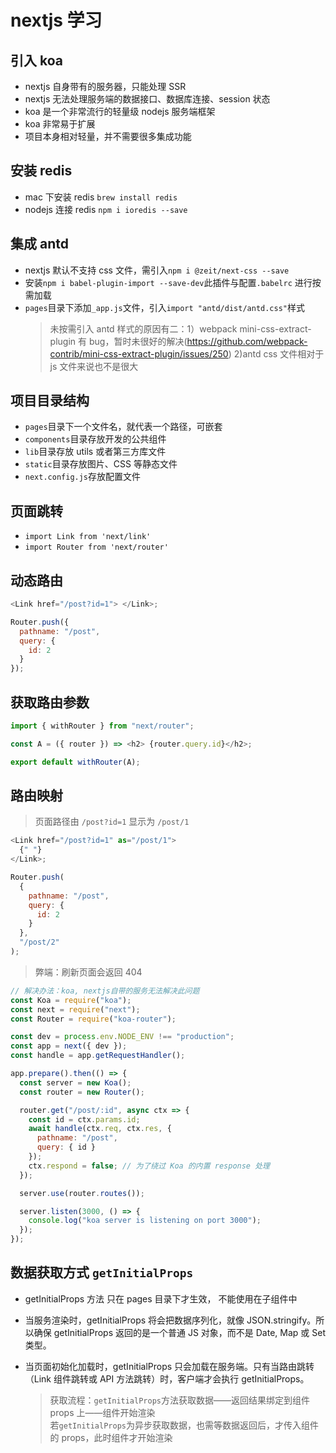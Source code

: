 # nextjs 学习

## 引入 koa

- nextjs 自身带有的服务器，只能处理 SSR
- nextjs 无法处理服务端的数据接口、数据库连接、session 状态
- koa 是一个非常流行的轻量级 nodejs 服务端框架
- koa 非常易于扩展
- 项目本身相对轻量，并不需要很多集成功能

## 安装 redis

- mac 下安装 redis `brew install redis`
- nodejs 连接 redis `npm i ioredis --save`

## 集成 antd

- nextjs 默认不支持 css 文件，需引入`npm i @zeit/next-css --save`
- 安装`npm i babel-plugin-import --save-dev`此插件与配置`.babelrc` 进行按需加载
- `pages`目录下添加`_app.js`文件，引入`import "antd/dist/antd.css"`样式
  > 未按需引入 antd 样式的原因有二：1）webpack mini-css-extract-plugin 有 bug，暂时未很好的解决(https://github.com/webpack-contrib/mini-css-extract-plugin/issues/250) 2)antd css 文件相对于 js 文件来说也不是很大

## 项目目录结构

- `pages`目录下一个文件名，就代表一个路径，可嵌套
- `components`目录存放开发的公共组件
- `lib`目录存放 utils 或者第三方库文件
- `static`目录存放图片、CSS 等静态文件
- `next.config.js`存放配置文件

## 页面跳转

- `import Link from 'next/link'`
- `import Router from 'next/router'`

## 动态路由

```js
<Link href="/post?id=1"> </Link>;

Router.push({
  pathname: "/post",
  query: {
    id: 2
  }
});
```

## 获取路由参数

```js
import { withRouter } from "next/router";

const A = ({ router }) => <h2> {router.query.id}</h2>;

export default withRouter(A);
```

## 路由映射

> 页面路径由 `/post?id=1` 显示为 `/post/1`

```js
<Link href="/post?id=1" as="/post/1">
  {" "}
</Link>;

Router.push(
  {
    pathname: "/post",
    query: {
      id: 2
    }
  },
  "/post/2"
);
```

> 弊端：刷新页面会返回 404

```js
// 解决办法：koa, nextjs自带的服务无法解决此问题
const Koa = require("koa");
const next = require("next");
const Router = require("koa-router");

const dev = process.env.NODE_ENV !== "production";
const app = next({ dev });
const handle = app.getRequestHandler();

app.prepare().then(() => {
  const server = new Koa();
  const router = new Router();

  router.get("/post/:id", async ctx => {
    const id = ctx.params.id;
    await handle(ctx.req, ctx.res, {
      pathname: "/post",
      query: { id }
    });
    ctx.respond = false; // 为了绕过 Koa 的内置 response 处理
  });

  server.use(router.routes());

  server.listen(3000, () => {
    console.log("koa server is listening on port 3000");
  });
});
```

## 数据获取方式 `getInitialProps`

- getInitialProps 方法 只在 pages 目录下才生效， 不能使用在子组件中
- 当服务渲染时，getInitialProps 将会把数据序列化，就像 JSON.stringify。所以确保 getInitialProps 返回的是一个普通 JS 对象，而不是 Date, Map 或 Set 类型。
- 当页面初始化加载时，getInitialProps 只会加载在服务端。只有当路由跳转（Link 组件跳转或 API 方法跳转）时，客户端才会执行 getInitialProps。

  > 获取流程：`getInitialProps`方法获取数据——返回结果绑定到组件 props 上——组件开始渲染
  > <br>
  > 若`getInitialProps`为异步获取数据，也需等数据返回后，才传入组件的 props，此时组件才开始渲染
